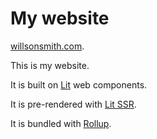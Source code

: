 # My website

[willsonsmith.com](https://willsonsmith.com).

This is my website.

It is built on [Lit](https://lit.dev) web components.

It is pre-rendered with [Lit SSR](https://lit.dev/docs/ssr/overview/).

It is bundled with [Rollup](https://rollupjs.org).

